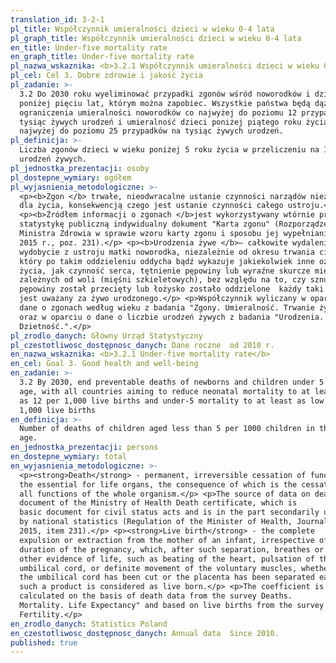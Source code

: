 ```yaml
---
translation_id: 3-2-1
pl_title: Współczynnik umieralności dzieci w wieku 0-4 lata
pl_graph_title: Współczynnik umieralności dzieci w wieku 0-4 lata
en_title: Under-five mortality rate
en_graph_title: Under-five mortality rate
pl_nazwa_wskaznika: <b>3.2.1 Współczynnik umieralności dzieci w wieku 0-4 lata</b>
pl_cel: Cel 3. Dobre zdrowie i jakość życia
pl_zadanie: >-
  3.2 Do 2030 roku wyeliminować przypadki zgonów wśród noworodków i dzieci
  poniżej pięciu lat, którym można zapobiec. Wszystkie państwa będą dążyć do
  ograniczenia umieralności noworodków co najwyżej do poziomu 12 przypadków na
  tysiąc żywych urodzeń i umieralność dzieci poniżej piątego roku życia co
  najwyżej do poziomu 25 przypadków na tysiąc żywych urodzeń.
pl_definicja: >-
  Liczba zgonów dzieci w wieku poniżej 5 roku życia w przeliczeniu na 1000
  urodzeń żywych.
pl_jednostka_prezentacji: osoby
pl_dostepne_wymiary: ogółem
pl_wyjasnienia_metodologiczne: >-
  <p><b>Zgon </b> trwałe, nieodwracalne ustanie czynności narządów niezbędnych
  dla życia, konsekwencją czego jest ustanie czynności całego ustroju.</p>
  <p><b>Źródłem informacji o zgonach </b>jest wykorzystywany wtórnie przez
  statystykę publiczną indywidualny dokument "Karta zgonu" (Rozporządzenie
  Ministra Zdrowia w sprawie wzoru karty zgonu i sposobu jej wypełniania Dz. U.
  2015 r., poz. 231).</p> <p><b>Urodzenia żywe </b>– całkowite wydalenie lub
  wydobycie z ustroju matki noworodka, niezależnie od okresu trwania ciąży,
  który po takim oddzieleniu oddycha bądź wykazuje jakiekolwiek inne oznaki
  życia, jak czynność serca, tętnienie pępowiny lub wyraźne skurcze mięśni
  zależnych od woli (mięśni szkieletowych), bez względu na to, czy sznur
  pępowiny został przecięty lub łożysko zostało oddzielone  każdy taki noworodek
  jest uważany za żywo urodzonego.</p> <p>Współczynnik wyliczany w oparciu o
  dane o zgonach według wieku z badania "Zgony. Umieralność. Trwanie życia."
  oraz w oparciu o dane o liczbie urodzeń żywych z badania "Urodzenia.
  Dzietność.".</p>
pl_zrodlo_danych: Główny Urząd Statystyczny
pl_czestotliwosc_dostępnosc_danych: Dane roczne  od 2010 r.
en_nazwa_wskaznika: <b>3.2.1 Under-five mortality rate</b>
en_cel: Goal 3. Good health and well-being
en_zadanie: >-
  3.2 By 2030, end preventable deaths of newborns and children under 5 years of
  age, with all countries aiming to reduce neonatal mortality to at least as low
  as 12 per 1,000 live births and under-5 mortality to at least as low as 25 per
  1,000 live births
en_definicja: >-
  Number of deaths of children aged less than 5 per 1000 children in the same
  age.
en_jednostka_prezentacji: persons
en_dostepne_wymiary: total
en_wyjasnienia_metodologiczne: >-
  <p><strong>Death</strong> - permanent, irreversible cessation of functions of
  the essential for life organs, the consequence of which is the cessation of
  all functions of the whole organism.</p> <p>The source of data on death is the
  document of the Ministry of Health Death certificate, which is
  basic document for civil status acts and is in the part secondarily utilized
  by national statistics (Regulation of the Minister of Health, Journal of Laws
  2015, item 231).</p> <p><strong>Live birth</strong> - the complete
  expulsion or extraction from the mother of an infant, irrespective of the
  duration of the pregnancy, which, after such separation, breathes or shows any
  other evidence of life, such as beating of the heart, pulsation of the
  umbilical cord, or definite movement of the voluntary muscles, whether or not
  the umbilical cord has been cut or the placenta has been separated each
  such a product is considered as live born.</p> <p>The coefficient is
  calculated on the basis of death data from the survey Deaths.
  Mortality. Life Expectancy" and based on live births from the survey "Birth.
  Fertility.</p>
en_zrodlo_danych: Statistics Poland
en_czestotliwosc_dostępnosc_danych: Annual data  Since 2010.
published: true
---
```

